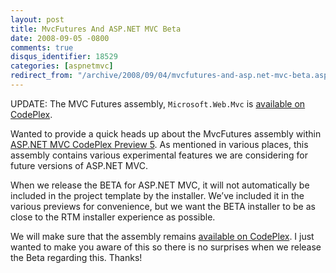 ```yaml
---
layout: post
title: MvcFutures And ASP.NET MVC Beta
date: 2008-09-05 -0800
comments: true
disqus_identifier: 18529
categories: [aspnetmvc]
redirect_from: "/archive/2008/09/04/mvcfutures-and-asp.net-mvc-beta.aspx/"
---
```


UPDATE: The MVC Futures assembly, `Microsoft.Web.Mvc` is [available on
CodePlex](http://www.codeplex.com/aspnet/Release/ProjectReleases.aspx?ReleaseId=18459 "MVC Futures on CodePlex").

Wanted to provide a quick heads up about the MvcFutures assembly within
[ASP.NET MVC CodePlex Preview
5](http://www.codeplex.com/aspnet/Release/ProjectReleases.aspx?ReleaseId=16775 "P5 Installer").
As mentioned in various places, this assembly contains various
experimental features we are considering for future versions of ASP.NET
MVC.

When we release the BETA for ASP.NET MVC, it will not automatically be
included in the project template by the installer. We’ve included it in
the various previews for convenience, but we want the BETA installer to
be as close to the RTM installer experience as possible.

We will make sure that the assembly remains [available on
CodePlex](http://codeplex.com/aspnet "ASP.NET on CodePlex"). I just
wanted to make you aware of this so there is no surprises when we
release the Beta regarding this. Thanks!

